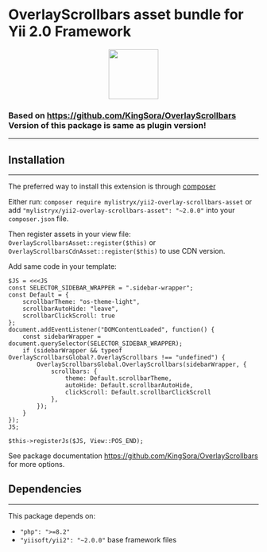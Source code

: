 # OverlayScrollbars asset bundle for Yii 2.0 Framework #

<p align="center">
    <a href="https://github.com/yiisoft" target="_blank">
        <img src="https://avatars0.githubusercontent.com/u/993323" height="100px">
    </a>
</p>

### Based on https://github.com/KingSora/OverlayScrollbars Version of this package is same as plugin version! #

---

## Installation #
___

The preferred way to install this extension is through [composer ](http://getcomposer.org/download/)

Either run: `composer require mylistryx/yii2-overlay-scrollbars-asset`  or add `"mylistryx/yii2-overlay-scrollbars-asset": "~2.0.0"` into your `composer.json` file. 

Then register assets in your view file: `OverlayScrollbarsAsset::register($this)` or `OverlayScrollbarsCdnAsset::register($this)` to use CDN version.

Add same code in your template:

    $JS = <<<JS
    const SELECTOR_SIDEBAR_WRAPPER = ".sidebar-wrapper";
    const Default = {
        scrollbarTheme: "os-theme-light",
        scrollbarAutoHide: "leave",
        scrollbarClickScroll: true
    };
    document.addEventListener("DOMContentLoaded", function() {
        const sidebarWrapper = document.querySelector(SELECTOR_SIDEBAR_WRAPPER);
        if (sidebarWrapper && typeof OverlayScrollbarsGlobal?.OverlayScrollbars !== "undefined") {
            OverlayScrollbarsGlobal.OverlayScrollbars(sidebarWrapper, {
                scrollbars: {
                    theme: Default.scrollbarTheme,
                    autoHide: Default.scrollbarAutoHide,
                    clickScroll: Default.scrollbarClickScroll
                },
            });
        }
    });
    JS;

    $this->registerJs($JS, View::POS_END);

See package documentation https://github.com/KingSora/OverlayScrollbars for more options.

## Dependencies ##

---
This package depends on:
- `"php": ">=8.2"`
- `"yiisoft/yii2": "~2.0.0"` base framework files
